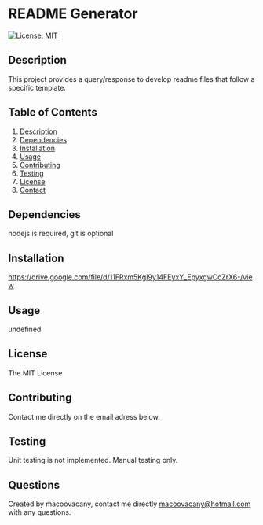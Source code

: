 
# README Generator
[![License: MIT](https://img.shields.io/badge/License-MIT-yellow.svg)](https://opensource.org/licenses/MIT)

## Description
This project provides a query/response to develop readme files that follow a specific template.

## Table of Contents
1. [Description](#description)
2. [Dependencies](#dependencies)
3. [Installation](#installation)
4. [Usage](#Usage)
5. [Contributing](#contributing)
6. [Testing](#testing)
7. [License](#License)
8. [Contact](#Questions)

## Dependencies
nodejs is required, git is optional

## Installation
https://drive.google.com/file/d/11FRxm5KgI9y14FEyxY_EpyxgwCcZrX6-/view

## Usage
undefined

## License
The MIT License

## Contributing
Contact me directly on the email adress below.

## Testing
Unit testing is not implemented. Manual testing only.

## Questions
Created by macoovacany, contact me directly macoovacany@hotmail.com with any questions.

